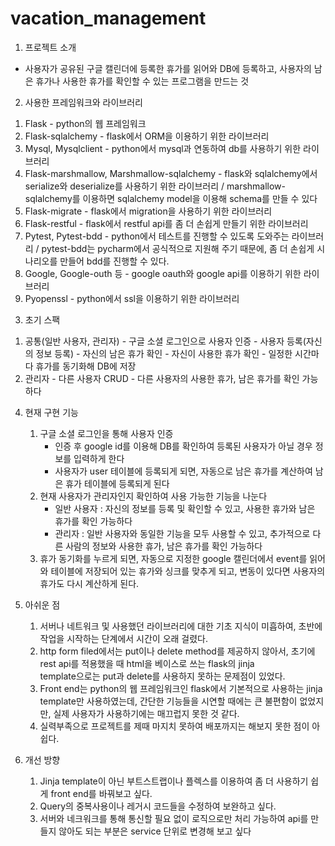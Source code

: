 # vacation_management

1)	프로젝트 소개
- 사용자가 공유된 구글 캘린더에 등록한 휴가를 읽어와 DB에 등록하고, 
  사용자의 남은 휴가나 사용한 휴가를 확인할 수 있는 프로그램을 만드는 것

2)	사용한 프레임워크와 라이브러리
  1.	Flask
      - python의 웹 프레임워크
  2.	Flask-sqlalchemy 
     - flask에서 ORM을 이용하기 위한 라이브러리
  3.	Mysql, Mysqlclient 
      - python에서 mysql과 연동하여 db를 사용하기 위한 라이브러리
  4.	Flask-marshmallow, Marshmallow-sqlalchemy 
      - flask와 sqlalchemy에서 serialize와 deserialize를 사용하기 위한 라이브러리 / marshmallow-sqlalchemy를 
   이용하면 sqlalchemy model을 이용해 schema를 만들 수 있다
  5.	Flask-migrate 
      - flask에서 migration을 사용하기 위한 라이브러리
  6.	Flask-restful 
      - flask에서 restful api를 좀 더 손쉽게 만들기 위한 라이브러리
  7.	Pytest, Pytest-bdd 
      - python에서 테스트를 진행할 수 있도록 도와주는 라이브러리 / pytest-bdd는 pycharm에서 공식적으로 지원해
        주기 때문에, 좀 더 손쉽게 시나리오를 만들어 bdd를 진행할 수 있다.
  8.	Google, Google-outh 등 
      - google oauth와 google api를 이용하기 위한 라이브러리
  9.	Pyopenssl
      - python에서 ssl을 이용하기 위한 라이브러리

3)	초기 스팩
  1.	공통(일반 사용자, 관리자)
      - 구글 소셜 로그인으로 사용자 인증
      - 사용자 등록(자신의 정보 등록)
      - 자신의 남은 휴가 확인
      - 자신이 사용한 휴가 확인
      - 일정한 시간마다 휴가를 동기화해 DB에 저장
  2.	관리자
      - 다른 사용자 CRUD
      - 다른 사용자의 사용한 휴가, 남은 휴가를 확인 가능하다

4)	현재 구현 기능
    1.	구글 소셜 로그인을 통해 사용자 인증 
        - 인증 후 google id를 이용해 DB를 확인하여 등록된 사용자가 아닐 경우 정보를 입력하게 한다
        - 사용자가 user 테이블에 등록되게 되면, 자동으로 남은 휴가를 계산하여 남은 휴가 테이블에 등록되게 된다
    2.	현재 사용자가 관리자인지 확인하여 사용 가능한 기능을 나눈다
        - 일반 사용자 : 자신의 정보를 등록 및 확인할 수 있고, 사용한 휴가와 남은 휴가를 확인 가능하다
        - 관리자 : 일반 사용자와 동일한 기능을 모두 사용할 수 있고, 추가적으로 다른 사람의 정보와 사용한 휴가, 
                  남은 휴가를 확인 가능하다
    3.  휴가 동기화를 누르게 되면, 자동으로 지정한 google 캘린더에서 event를 읽어와 테이블에 저장되어 있는 휴가와 싱크를 맞추게 되고, 
        변동이 있다면 사용자의 휴가도 다시 계산하게 된다.

5)	아쉬운 점
    1.	서버나 네트워크 및 사용했던 라이브러리에 대한 기초 지식이 미흡하여, 초반에 작업을 시작하는 단계에서 시간이 오래 걸렸다.
    2.	http form filed에서는 put이나 delete method를 제공하지 않아서, 초기에 rest api를 적용했을 때 html을 베이스로 쓰는 flask의 jinja   
        template으로는 put과 delete를 사용하지 못하는 문제점이 있었다.
    3.	Front end는 python의 웹 프레임워크인 flask에서 기본적으로 사용하는 jinja template만 사용하였는데, 간단한 기능들을 시연할 때에는 
        큰 불편함이 없었지만, 실제 사용자가 사용하기에는 매끄럽지 못한 것 같다.
    4.	실력부족으로 프로젝트를 제때 마지치 못하여 배포까지는 해보지 못한 점이 아쉽다.

6)	개선 방향
    1.	Jinja template이 아닌 부트스트랩이나 플렉스를 이용하여 좀 더 사용하기 쉽게 front end를 바꿔보고 싶다.
    2.	Query의 중복사용이나 레거시 코드들을 수정하여 보완하고 싶다.
    3.	서버와 네크워크를 통해 통신할 필요 없이 로직으로만 처리 가능하여 api를 만들지 않아도 되는 부분은 service 단위로 변경해 보고 싶다
